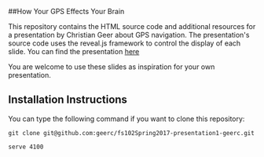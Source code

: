##How Your GPS Effects Your Brain

This repository contains the HTML source code and additional resources for a presentation by Christian Geer about GPS navigation. The presentation's source code uses the reveal.js framework to control the display of each slide. You can find the presentation [here](https://cdn.rawgit.com/geerc/fs102Spring2017-presentation1-geerc/a5447628/quiqleytownhall_presentation.html)

You are welcome to use these slides as inspiration for your own presentation.

## Installation Instructions

You can type the following command if you want to clone this repository:

```shell
git clone git@github.com:geerc/fs102Spring2017-presentation1-geerc.git
```

```shell
serve 4100
```

